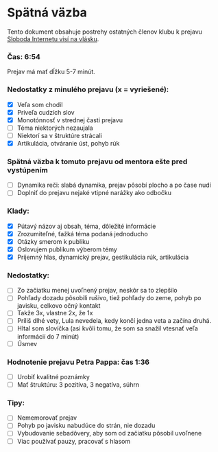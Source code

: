 # Spätná väzba
Tento dokument obsahuje postrehy ostatných členov klubu k prejavu [Sloboda Internetu visí na vlásku](sloboda-internetu-visi-na-vlasku.md).

### Čas: 6:54
Prejav má mať dĺžku 5-7 minút.

### Nedostatky z minulého prejavu (x = vyriešené):
- [x] Veľa som chodil
- [x] Priveľa cudzích slov
- [x] Monotónnosť v strednej časti prejavu
- [ ] Téma niektorých nezaujala
- [ ] Niektorí sa v štruktúre strácali
- [x] Artikulácia, otváranie úst, pohyb rúk

### Spätná väzba k tomuto prejavu od mentora ešte pred vystúpením
- [ ] Dynamika reči: slabá dynamika, prejav pôsobí plocho a po čase nudí
- [ ] Doplniť do prejavu nejaké vtipné narážky ako odbočku

### Klady:
- [x] Pútavý názov aj obsah, téma, dôležité informácie
- [x] Zrozumiteľné, ťažká téma podaná jednoducho
- [x] Otázky smerom k publiku
- [x] Oslovujem publikum výberom témy
- [x] Príjemný hlas, dynamický prejav, gestikulácia rúk, artikulácia

### Nedostatky:
- [ ] Zo začiatku menej uvoľnený prejav, neskôr sa to zlepšilo
- [ ] Pohľady dozadu pôsobili rušivo, tiež pohľady do zeme, pohyb po javisku, celkovo očný kontakt
- [ ] Takže 3x, vlastne 2x, že 1x
- [ ] Príliš dlhé vety, Lula nevedela, kedy končí jedna veta a začína druhá.
- [ ] Hltal som slovíčka (asi kvôli tomu, že som sa snažil vtesnať veľa informácií do 7 minút)
- [ ] Úsmev

### Hodnotenie prejavu Petra Pappa: čas 1:36
- [ ] Urobiť kvalitné poznámky
- [ ] Mať štruktúru: 3 pozitíva, 3 negatíva, súhrn

### Tipy:
- [ ] Nememorovať prejav
- [ ] Pohyb po javisku nabudúce do strán, nie dozadu
- [ ] Vybudovanie sebadôvery, aby som od začiatku pôsobil uvoľnene
- [ ] Viac používať pauzy, pracovať s hlasom